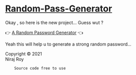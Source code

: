 # [Random-Pass-Generator](https://genrandompassword.netlify.app/)

Okay , so here is the new project...
Guess wut ? 

👉
[A Random Password Generator](https://genrandompassword.netlify.app/) 👈

Yeah this will help u to generate a strong random password...



Copyright © 2021 <br>
Niraj Roy

        Source code free to use 
